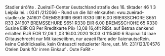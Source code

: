 Stadler áróňte . ZuelraiT-Center üeutschland strafie des 16. tiktader 46 1 3 Leipiia lei. : 0341 /212066 - Rund un die lldr elnkaufen: «wu.zueirad-stadler.de 24160? ÖREMSStRlIRt 6661 R330 tllR 6,00 BRERSSCHORE S651 R33 24160? BREMSSEHURE S651 R330 EllR 6.00 BREMSSCHOHE 65 R330 Susine ElIR OB Per Rredltkarte Pii» 13,08 16,öflt RiiSt. auf Betraa dankend erlialten EUR EOR 12,06 1 ,03 16.00.2020 18:03 kl 115460 6 Rapinai 14 laae Oiitauschrecht nur Mit kaeseiibnn, nur aeaeii Rare ader llaienautscRein. keine Oeldrlickaalie. kein Ontauscti reduzierter Rare, ust. Mr. 231/123/04576 Otelen Dank fOr inren Einkauf . Oute FaRit -